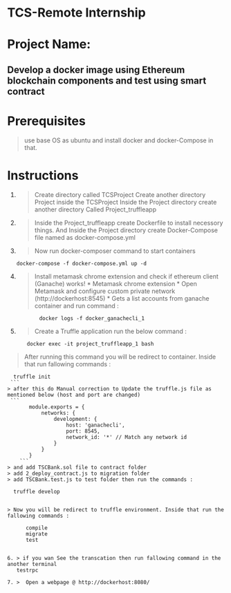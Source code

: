 # TCS-Remote Internship

# Project Name:
  ## Develop a docker image using Ethereum  blockchain components and test using smart contract
   
# Prerequisites
 > use base OS as ubuntu and install docker and docker-Compose in that.

# Instructions

1. > Create directory called TCSProject
   > Create another directory Project inside the TCSProject
   > Inside the Project directory create another directory Called Project_truffleapp
   
2. > Inside the Project_truffleapp create Dockerfile to install necessory things.
   > And Inside the Project directory create Docker-Compose file named as docker-compose.yml 
   
3. > Now run docker-composer command to start containers
```
   docker-compose -f docker-compose.yml up -d
```
       
4. > Install metamask chrome extension and check if ethereum client (Ganache) works!
         * Metamask chrome extension
         * Open Metamask and configure custom private network (http://dockerhost:8545)
         * Gets a list accounts from ganache container
   > and run command :
   ```
          docker logs -f docker_ganachecli_1
    ```
         
 5.  > Create a Truffle application
     > run the below command :
     ```
        docker exec -it project_truffleapp_1 bash
     ```
   > After running this command you will be redirect to container. Inside that run fallowing  commands :
   ```
     truffle init
    ``` 
   > after this do Manual correction to Update the truffle.js file as mentioned below (host and port are changed)
    ```
          module.exports = {
              networks: {
                  development: {
                      host: 'ganachecli',
                      port: 8545,
                      network_id: '*' // Match any network id
                  }
              }
          }
       ```
   > and add TSCBank.sol file to contract folder
   > add 2_deploy_contract.js to migration folder
   > add TSCBank.test.js to test folder then run the commands :
   ```     
      truffle develop
  ```
          
  > Now you will be redirect to truffle environment. Inside that run the fallowing commands :
  ```
          compile
          migrate
          test
   ```
    
 6. > if you wan See the transcation then run fallowing command in the another terminal
      testrpc
      
 7. >  Open a webpage @ http://dockerhost:8080/
          
   
